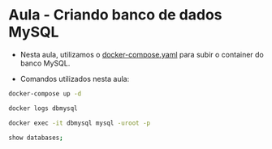# Aula - Criando banco de dados MySQL

- Nesta aula, utilizamos o [docker-compose.yaml](docker-compose.yaml)  para subir o container do banco MySQL.

- Comandos utilizados nesta aula:
```bash
docker-compose up -d
```

```bash
docker logs dbmysql
```

```bash
docker exec -it dbmysql mysql -uroot -p
```

```bash
show databases;
```
